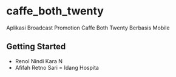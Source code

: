 # caffe_both_twenty

Aplikasi Broadcast Promotion Caffe Both Twenty Berbasis Mobile

## Getting Started
- Renol Nindi Kara N
- Afifah Retno Sari
= Idang Hospita
